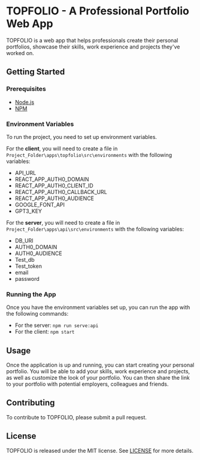 # TOPFOLIO - A Professional Portfolio Web App

TOPFOLIO is a web app that helps professionals create their personal portfolios, showcase their skills, work experience and projects they've worked on.

## Getting Started

### Prerequisites

* [Node.js](https://nodejs.org/en/)
* [NPM](https://www.npmjs.com/)

### Environment Variables

To run the project, you need to set up environment variables. 

For the **client**, you will need to create a file in `Project_Folder\apps\topfolio\src\environments` with the following variables:

* API_URL 
* REACT_APP_AUTH0_DOMAIN 
* REACT_APP_AUTH0_CLIENT_ID 
* REACT_APP_AUTH0_CALLBACK_URL 
* REACT_APP_AUTH0_AUDIENCE 
* GOOGLE_FONT_API 
* GPT3_KEY 

For the **server**, you will need to create a file in `Project_Folder\apps\api\src\environments` with the following variables:

* DB_URI 
* AUTH0_DOMAIN 
* AUTH0_AUDIENCE 
* Test_db 
* Test_token 
* email 
* password 

### Running the App

Once you have the environment variables set up, you can run the app with the following commands: 

* For the server: `npm run serve:api`
* For the client: `npm start`

## Usage

Once the application is up and running, you can start creating your personal portfolio. You will be able to add your skills, work experience and projects, as well as customize the look of your portfolio. You can then share the link to your portfolio with potential employers, colleagues and friends.

## Contributing

To contribute to TOPFOLIO, please submit a pull request.

## License

TOPFOLIO is released under the MIT license. See [LICENSE](LICENSE) for more details.
